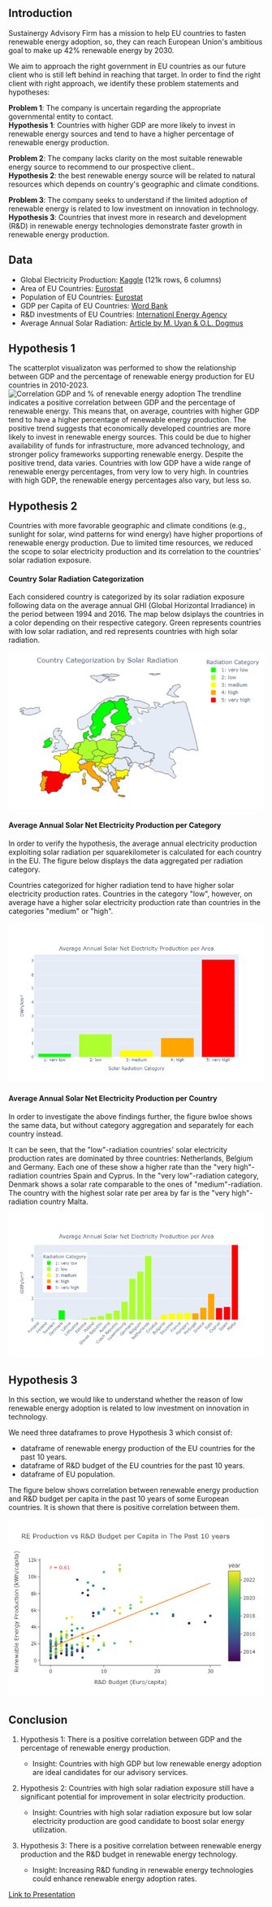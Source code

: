 ## Introduction

Sustainergy Advisory Firm has a mission to help EU countries to fasten renewable energy adoption, so, they can reach European Union's ambitious goal to make up 42% renewable energy by 2030. 

We aim to approach the right government in EU countries as our future client who is still left behind in reaching that target. In order to find the right client with right approach, we identify these problem statements and hypotheses:

**Problem 1**: The company is uncertain regarding the appropriate governmental entity to contact.<br>
**Hypothesis 1**: Countries with higher GDP are more likely to invest in renewable energy sources and tend to have a higher percentage of renewable energy production.

**Problem 2**: The company lacks clarity on the most suitable renewable energy source to recommend to our prospective client..<br>
**Hypothesis 2**: the best renewable energy source will be related to natural resources which depends on country's geographic and climate conditions.

**Problem 3**: The company seeks to understand if the limited adoption of renewable energy is related to low investment on innovation in technology.<br>
**Hypothesis 3**: Countries that invest more in research and development (R&D) in renewable energy technologies demonstrate faster growth in renewable energy production.

## Data

* Global Electricity Production: [Kaggle](https://www.kaggle.com/datasets/sazidthe1/global-electricity-production) (121k rows, 6 columns)
* Area of EU Countries: [Eurostat](https://ec.europa.eu/eurostat/databrowser/view/reg_area3__custom_11352231/bookmark/table?lang=en&bookmarkId=fabcfca6-4abb-4a84-ac1c-7bb335af436a)
* Population of EU Countries: [Eurostat](https://ec.europa.eu/eurostat/databrowser/view/DEMO_GIND__custom_7127262/default/table)
* GDP per Capita of EU Countries: [Word Bank](https://data.worldbank.org/indicator/NY.GDP.PCAP.CD)
* R&D investments of EU Countries: [Internationl Energy Agency](https://www.iea.org/data-and-statistics/data-tools/energy-technology-rdd-budgets-data-explorer)
* Average Annual Solar Radiation: [Article by M. Uyan & O.L. Dogmus](https://www.researchgate.net/figure/Average-annual-global-solar-radiation-in-Europe-20_fig2_366202104)

## Hypothesis 1
The scatterplot visualizaton was performed to show the relationship between GDP and the percentage of renewable energy production for EU countries in 2010-2023. 
![Correlation GDP and % of renevable energy adoption](https://github.com/NGravereaux/project1_main/blob/master/img/Correlation%20between%20GDP%20per%20capita%20and%20%25%20of%20Renewable%20energy%20production.png)
The trendline indicates a positive correlation between GDP and the percentage of renewable energy. 
This means that, on average, countries with higher GDP tend to have a higher percentage of renewable energy production.
The positive trend suggests that economically developed countries are more likely to invest in renewable energy sources. 
This could be due to higher availability of funds for infrastructure, more advanced technology, and stronger policy frameworks supporting renewable energy.
Despite the positive trend, data varies. Countries with low GDP have a wide range of renewable energy percentages, from very low to very high. In countries with high GDP, the renewable energy percentages also vary, but less so.

## Hypothesis 2
Countries with more favorable geographic and climate conditions (e.g., sunlight for solar, wind patterns for wind energy) have higher proportions of renewable energy production. Due to limited time resources, we reduced the scope to solar electricity production and its correlation to the countries' solar radiation exposure.

#### Country Solar Radiation Categorization
Each considered country is categorized by its solar radiation exposure following data on the average annual GHI (Global Horizontal Irradiance) in the period between 1994 and 2016. The map below dsiplays the countries in a color depending on their respective category. Green represents countries with low solar radiation, and red represents countries with high solar radiation.

![Country Solar Categorization](/img/country_categorization_by_solar_radiation.png)

#### Average Annual Solar Net Electricity Production per Category
In order to verify the hypothesis, the average annual electricity production exploiting solar radiation per squarekilometer is calculated for each country in the EU. The figure below displays the data aggregated per radiation category.

Countries categorized for higher radiation tend to have higher solar electricity production rates. Countries in the category "low", however, on average have a higher solar electricity production rate than countries in the categories "medium" or "high".

![Solar Production per Area by Category](/img/solar_production_per_country_radiation_categories_aggregated.png)

#### Average Annual Solar Net Electricity Production per Country
In order to investigate the above findings further, the figure bwloe shows the same data, but without category aggregation and separately for each country instead.

It can be seen, that the "low"-radiation countries' solar electricity production rates are dominated by three countries: Netherlands, Belgium and Germany. Each one of these show a higher rate than the "very high"-radiation countries Spain and Cyprus. In the "very low"-radiation category, Denmark shows a solar rate comparable to the ones of "medium"-radiation. The country with the highest solar rate per area by far is the "very high"-radiation country Malta. 

![Solar Production per Area by Category](/img/solar_production_per_area.png)

## Hypothesis 3
In this section, we would like to understand whether the reason of low renewable energy adoption is related to low investment on innovation in technology.

We need three dataframes to prove Hypothesis 3 which consist of:
- dataframe of renewable energy production of the EU countries for the past 10 years.
- dataframe of R&D budget of the EU countries for the past 10 years.
- dataframe of EU population.

The figure below shows correlation between renewable energy production and R&D budget per capita in the past 10 years of some European countries. It is shown that there is positive correlation between them. 

![Correlation between RE Production and R&D Budget per Capita](/img/RE_production_vs_RnD_budget.png)

## Conclusion
1. Hypothesis 1: There is a positive correlation between GDP and the percentage of renewable energy production.
   - Insight: Countries with high GDP but low renewable energy adoption are ideal candidates for our advisory services. 

2. Hypothesis 2: Countries with high solar radiation exposure still have a significant potential for improvement in solar electricity production.
   - Insight:  Countries with high solar radiation exposure but low solar electricity production are good candidate to boost solar energy utilization.

3. Hypothesis 3: There is a positive correlation between renewable energy production and the R&D budget in renewable energy technology.
   - Insight: Increasing R&D funding in renewable energy technologies could enhance renewable energy adoption rates.
  
[Link to Presentation](https://www.canva.com/design/DAGKcPKatDE/zVbcXmfEA61tLzb1q8lX-Q/edit)
